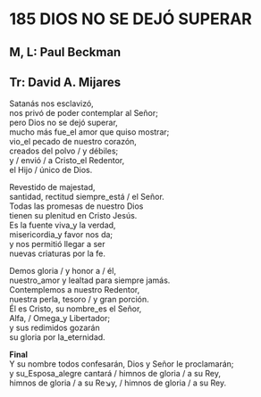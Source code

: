 # 185 DIOS NO SE DEJÓ SUPERAR

## M, L: Paul Beckman
## Tr: David A. Mijares

Satanás nos esclavizó,  
nos privó de poder contemplar al Señor;  
pero Dios no se dejó superar,  
mucho más fue_el amor que quiso mostrar;  
vio_el pecado de nuestro corazón,  
creados del polvo / y débiles;  
y / envió / a Cristo_el Redentor,  
el Hijo / único de Dios.  

Revestido de majestad,  
santidad, rectitud siempre_está / el Señor.  
Todas las promesas de nuestro Dios  
tienen su plenitud en Cristo Jesús.  
Es la fuente viva_y la verdad,  
misericordia_y favor nos da;  
y nos permitió llegar a ser  
nuevas criaturas por la fe.  

Demos gloria / y honor a / él,  
nuestro_amor y lealtad para siempre jamás.  
Contemplemos a nuestro Redentor,  
nuestra perla, tesoro / y gran porción.  
Él es Cristo, su nombre_es el Señor,  
Alfa, / Omega_y Libertador;  
y sus redimidos gozarán  
su gloria por la_eternidad.  

**Final**  
Y su nombre todos confesarán, Dios y Señor le proclamarán;  
y su_Esposa_alegre cantará / himnos de gloria / a su Rey,  
himnos de gloria / a su Re↘y, / himnos de gloria / a su Rey.  

